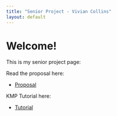 ```yaml
---
title: "Senior Project - Vivian Collins"
layout: default
---
```


# Welcome!
This is my senior project page:

Read the proposal here:
- [Proposal](./proposal.md)

KMP Tutorial here:
- [Tutorial](./tutorial/tutorial.md)